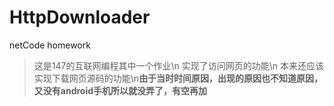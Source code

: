 # HttpDownloader
netCode homework
>这是147的互联网编程其中一个作业\n
>实现了访问网页的功能\n
>本来还应该实现下载网页源码的功能\n**由于当时时间原因，出现的原因也不知道原因，又没有android手机所以就没弄了，有空再加**

